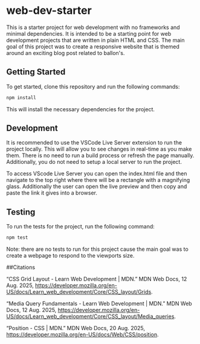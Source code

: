 # web-dev-starter

This is a starter project for web development with no frameworks and minimal
dependencies. It is intended to be a starting point for web development projects
that are written in plain HTML and CSS. The main goal of this project was to create a responsive website that is themed around an exciting blog post related to ballon's.

## Getting Started

To get started, clone this repository and run the following commands:

```bash
npm install
```
This will install the necessary dependencies for the project.

## Development

It is recommended to use the VSCode Live Server extension to run the project
locally. This will allow you to see changes in real-time as you make them. There
is no need to run a build process or refresh the page manually. Additionally,
you do not need to setup a local server to run the project.

To access VScode Live Server you can open the index.html file and then navigate to the top right where there will be a rectangle with a magnifying glass. Additionally the user can open the live preview and then copy and paste the link it gives into a browser.

## Testing

To run the tests for the project, run the following command:

```bash
npm test
```

Note: there are no tests to run for this project cause the main goal was to create a webpage to respond to the viewports size.

##Citations

“CSS Grid Layout - Learn Web Development | MDN.” MDN Web Docs, 12 Aug. 2025, https://developer.mozilla.org/en-US/docs/Learn_web_development/Core/CSS_layout/Grids.


“Media Query Fundamentals - Learn Web Development | MDN.” MDN Web Docs, 12 Aug. 2025, https://developer.mozilla.org/en-US/docs/Learn_web_development/Core/CSS_layout/Media_queries.


“Position - CSS | MDN.” MDN Web Docs, 20 Aug. 2025, https://developer.mozilla.org/en-US/docs/Web/CSS/position.


